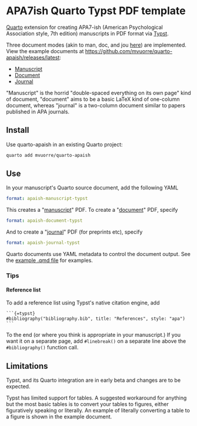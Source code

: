 # APA7ish Quarto Typst PDF template

[Quarto](https://quarto.org) extension for creating APA7-ish (American Psychological Association style, 7th edition) manuscripts in PDF format via [Typst](https://typst.app/docs).

Three document modes (akin to man, doc, and jou [here](https://mirror.lyrahosting.com/CTAN/macros/latex/contrib/apa7/apa7.pdf)) are implemented. View the example documents at <https://github.com/mvuorre/quarto-apaish/releases/latest>: 

- [Manuscript](https://github.com/mvuorre/quarto-apaish/releases/latest/download/example-manuscript.pdf)
- [Document](https://github.com/mvuorre/quarto-apaish/releases/latest/download/example-document.pdf)
- [Journal](https://github.com/mvuorre/quarto-apaish/releases/latest/download/example-journal.pdf)

"Manuscript" is the horrid "double-spaced everything on its own page" kind of document, "document" aims to be a basic LaTeX kind of one-column document, whereas "journal" is a two-column document similar to papers published in APA journals.

## Install

Use quarto-apaish in an existing Quarto project:

```bash
quarto add mvuorre/quarto-apaish
```

## Use

In your manuscript's Quarto source document, add the following YAML

```yaml
format: apaish-manuscript-typst
```

This creates a "[manuscript]((https://github.com/mvuorre/quarto-apaish/releases/latest/download/example-manuscript.pdf))" PDF. To create a "[document](https://github.com/mvuorre/quarto-apaish/releases/latest/download/example-document.pdf)" PDF, specify

```yaml
format: apaish-document-typst
```

And to create a "[journal](https://github.com/mvuorre/quarto-apaish/releases/latest/download/example-journal.pdf)" PDF (for preprints etc), specify

```yaml
format: apaish-journal-typst
```

Quarto documents use YAML metadata to control the document output. See the [example .qmd file](https://github.com/mvuorre/quarto-apaish/blob/main/example.qmd) for examples.

### Tips

#### Reference list

To add a reference list using Typst's native citation engine, add

````
```{=typst} 
#bibliography("bibliography.bib", title: "References", style: "apa")
```
````

To the end (or where you think is appropriate in your manuscript.) If you want it on a separate page, add `#linebreak()` on a separate line above the `#bibliography()` function call.

## Limitations

Typst, and its Quarto integration are in early beta and changes are to be expected. 

Typst has limited support for tables. A suggested workaround for anything but the most basic tables is to convert your tables to figures, either figuratively speaking or literally. An example of literally converting a table to a figure is shown in the example document.

